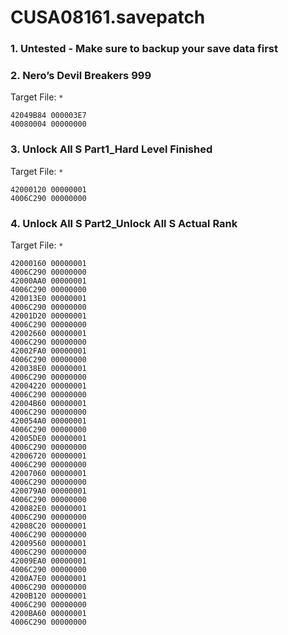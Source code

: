 # CUSA08161.savepatch

### 1. Untested - Make sure to backup your save data first
### 2. Nero’s Devil Breakers 999

Target File: `*`

```
42049B84 000003E7
40080004 00000000
```

### 3. Unlock All S Part1_Hard Level Finished

Target File: `*`

```
42000120 00000001
4006C290 00000000
```

### 4. Unlock All S Part2_Unlock All S Actual Rank

Target File: `*`

```
42000160 00000001
4006C290 00000000
42000AA0 00000001
4006C290 00000000
420013E0 00000001
4006C290 00000000
42001D20 00000001
4006C290 00000000
42002660 00000001
4006C290 00000000
42002FA0 00000001
4006C290 00000000
420038E0 00000001
4006C290 00000000
42004220 00000001
4006C290 00000000
42004B60 00000001
4006C290 00000000
420054A0 00000001
4006C290 00000000
42005DE0 00000001
4006C290 00000000
42006720 00000001
4006C290 00000000
42007060 00000001
4006C290 00000000
420079A0 00000001
4006C290 00000000
420082E0 00000001
4006C290 00000000
42008C20 00000001
4006C290 00000000
42009560 00000001
4006C290 00000000
42009EA0 00000001
4006C290 00000000
4200A7E0 00000001
4006C290 00000000
4200B120 00000001
4006C290 00000000
4200BA60 00000001
4006C290 00000000
```

